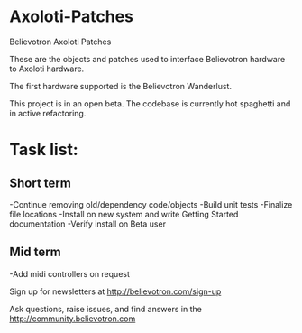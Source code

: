 # Axoloti-Patches
Believotron Axoloti Patches

These are the objects and patches used to interface Believotron hardware to Axoloti hardware.

The first hardware supported is the Believotron Wanderlust.

This project is in an open beta. The codebase is currently hot spaghetti and in active refactoring.

# Task list:
## Short term
-Continue removing old/dependency code/objects
-Build unit tests
-Finalize file locations
-Install on new system and write Getting Started documentation
-Verify install on Beta user

## Mid term
-Add midi controllers on request


Sign up for newsletters at http://believotron.com/sign-up

Ask questions, raise issues, and find answers in the http://community.believotron.com
